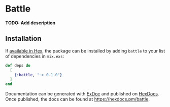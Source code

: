 # Battle

**TODO: Add description**

## Installation

If [available in Hex](https://hex.pm/docs/publish), the package can be installed
by adding `battle` to your list of dependencies in `mix.exs`:

```elixir
def deps do
  [
    {:battle, "~> 0.1.0"}
  ]
end
```

Documentation can be generated with [ExDoc](https://github.com/elixir-lang/ex_doc)
and published on [HexDocs](https://hexdocs.pm). Once published, the docs can
be found at <https://hexdocs.pm/battle>.

